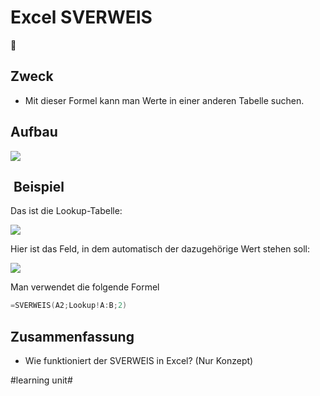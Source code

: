# Excel SVERWEIS
🧮

## Zweck

- Mit dieser Formel kann man Werte in einer anderen Tabelle suchen.

## Aufbau

![][image-1]

##  Beispiel

Das ist die Lookup-Tabelle:

![][image-2]

Hier ist das Feld, in dem automatisch der dazugehörige Wert stehen soll:

![][image-3]

Man verwendet die folgende Formel

```swift
=SVERWEIS(A2;Lookup!A:B;2)
```

## Zusammenfassung
- Wie funktioniert der SVERWEIS in Excel? (Nur Konzept)

[image-1]:	assets/Bildschirm%C2%ADfoto%202023-03-14%20um%2009.52.33.png
[image-2]:	assets/Bildschirm%C2%ADfoto%202023-03-14%20um%2009.54.48.png
[image-3]:	assets/Bildschirm%C2%ADfoto%202023-03-14%20um%2009.55.59.png

#learning unit#